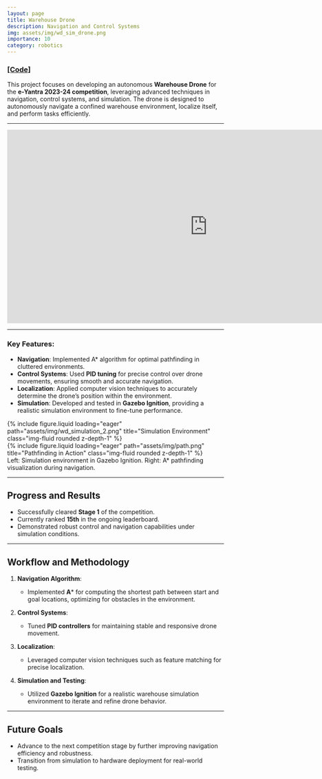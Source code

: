 ```yaml
---
layout: page  
title: Warehouse Drone  
description: Navigation and Control Systems  
img: assets/img/wd_sim_drone.png  
importance: 10  
category: robotics  
---
```


### <a href="https://github.com/Loki-Silvres/Warehouse-Drone">[Code]</a>

This project focuses on developing an autonomous **Warehouse Drone** for the **e-Yantra 2023-24 competition**, leveraging advanced techniques in navigation, control systems, and simulation. The drone is designed to autonomously navigate a confined warehouse environment, localize itself, and perform tasks efficiently.

---
<iframe width="930" height="450" src="https://www.youtube.com/embed/tMtO-cpKz9Y" title="Warehouse Drone Demonstrations" frameborder="0" allow="accelerometer; autoplay; clipboard-write; encrypted-media; gyroscope; picture-in-picture; web-share" referrerpolicy="strict-origin-when-cross-origin" allowfullscreen></iframe>

---

### Key Features:
- **Navigation**: Implemented A* algorithm for optimal pathfinding in cluttered environments.  
- **Control Systems**: Used **PID tuning** for precise control over drone movements, ensuring smooth and accurate navigation.  
- **Localization**: Applied computer vision techniques to accurately determine the drone’s position within the environment.  
- **Simulation**: Developed and tested in **Gazebo Ignition**, providing a realistic simulation environment to fine-tune performance.  

<div class="row">
    <div class="col-sm mt-3 mt-md-0">
        {% include figure.liquid loading="eager" path="assets/img/wd_simulation_2.png" title="Simulation Environment" class="img-fluid rounded z-depth-1" %}
    </div>
    <div class="col-sm mt-3 mt-md-0"> 
        {% include figure.liquid loading="eager" path="assets/img/path.png" title="Pathfinding in Action" class="img-fluid rounded z-depth-1" %}
    </div>
</div>
<div class="caption">
    Left: Simulation environment in Gazebo Ignition. Right: A* pathfinding visualization during navigation.
</div>

---

## Progress and Results

- Successfully cleared **Stage 1** of the competition.  
- Currently ranked **15th** in the ongoing leaderboard.  
- Demonstrated robust control and navigation capabilities under simulation conditions.  

---

## Workflow and Methodology

1. **Navigation Algorithm**:  
   - Implemented **A*** for computing the shortest path between start and goal locations, optimizing for obstacles in the environment.

2. **Control Systems**:  
   - Tuned **PID controllers** for maintaining stable and responsive drone movement.

3. **Localization**:  
   - Leveraged computer vision techniques such as feature matching for precise localization.

4. **Simulation and Testing**:  
   - Utilized **Gazebo Ignition** for a realistic warehouse simulation environment to iterate and refine drone behavior.

---

## Future Goals

- Advance to the next competition stage by further improving navigation efficiency and robustness.  
- Transition from simulation to hardware deployment for real-world testing.

